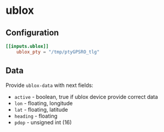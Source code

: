 # ublox

## Configuration

```toml @sample.conf
[[inputs.ublox]]
    ublox_pty = "/tmp/ptyGPSRO_tlg"
```

## Data

Provide `ublox-data` with next fields:

- `active`  - boolean, true if ublox device provide correct data
- `lon`     - floating, longitude
- `lat`     - floating, latitude
- `heading` - floating
- `pdop`    - unsigned int (16)
